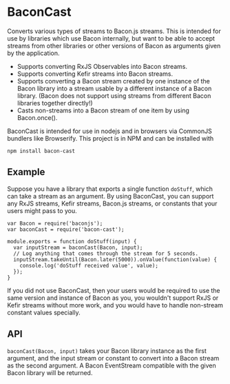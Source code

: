 # BaconCast

Converts various types of streams to Bacon.js streams. This is intended for use
by libraries which use Bacon internally, but want to be able to accept streams
from other libraries or other versions of Bacon as arguments given by the
application.

* Supports converting RxJS Observables into Bacon streams.
* Supports converting Kefir streams into Bacon streams.
* Supports converting a Bacon stream created by one instance of the Bacon
  library into a stream usable by a different instance of a Bacon library.
  (Bacon does not support using streams from different Bacon libraries
  together directly!)
* Casts non-streams into a Bacon stream of one item by using Bacon.once().

BaconCast is intended for use in nodejs and in browsers via CommonJS bundlers
like Browserify. This project is in NPM and can be installed with

    npm install bacon-cast

## Example

Suppose you have a library that exports a single function `doStuff`, which can
take a stream as an argument. By using BaconCast, you can support any RxJS
streams, Kefir streams, Bacon.js streams, or constants that your users might
pass to you.

```
var Bacon = require('baconjs');
var baconCast = require('bacon-cast');

module.exports = function doStuff(input) {
  var inputStream = baconCast(Bacon, input);
  // Log anything that comes through the stream for 5 seconds.
  inputStream.takeUntil(Bacon.later(5000)).onValue(function(value) {
    console.log('doStuff received value', value);
  });
}
```

If you did not use BaconCast, then your users would be required to use the same
version and instance of Bacon as you, you wouldn't support RxJS or Kefir
streams without more work, and you would have to handle non-stream constant
values specially.

## API

`baconCast(Bacon, input)` takes your Bacon library instance as the first
argument, and the input stream or constant to convert into a Bacon stream as
the second argument. A Bacon EventStream compatible with the given Bacon library
will be returned.
